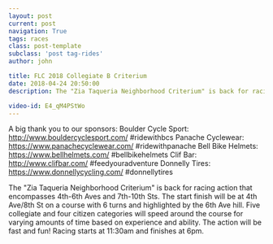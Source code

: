 ```yaml
---
layout: post
current: post
navigation: True
tags: races
class: post-template
subclass: 'post tag-rides'
author: john

title: FLC 2018 Collegiate B Criterium
date: 2018-04-24 20:50:00
description: The "Zia Taqueria Neighborhood Criterium" is back for racing action that encompasses 4th-6th Aves and 7th-10th Sts. The start finish will be at 4th Ave/8th St on a course with 6 turns and highlighted by the 6th Ave hill. Five collegiate and four citizen categories will speed around the course for varying amounts of time based on experience and ability. The action will be fast and fun! Racing starts at 11:30am and finishes at 6pm.

video-id: E4_qM4PStWo
---
```


A big thank you to our sponsors:
Boulder Cycle Sport: http://www.bouldercyclesport.com/ #ridewithbcs
Panache Cyclewear: https://www.panachecyclewear.com/ #ridewithpanache
Bell Bike Helmets: https://www.bellhelmets.com/ #bellbikehelmets
Clif Bar: http://www.clifbar.com/ #feedyouradventure
Donnelly Tires: https://www.donnellycycling.com/ #donnellytires

The "Zia Taqueria Neighborhood Criterium" is back for racing action that encompasses 4th-6th Aves and 7th-10th Sts. The start finish will be at 4th Ave/8th St on a course with 6 turns and highlighted by the 6th Ave hill. Five collegiate and four citizen categories will speed around the course for varying amounts of time based on experience and ability. The action will be fast and fun! Racing starts at 11:30am and finishes at 6pm.